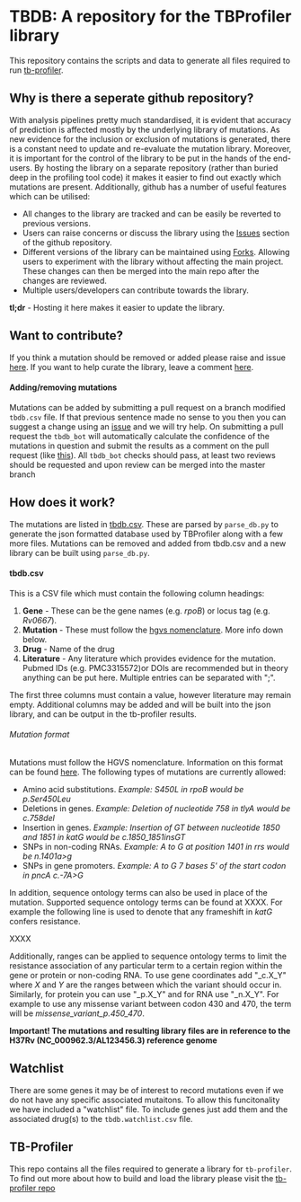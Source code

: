 # TBDB: A repository for the TBProfiler library

This repository contains the scripts and data to generate all files required to run [tb-profiler](https://github.com/jodyphelan/TBProfiler/). 

## Why is there a seperate github repository?

With analysis pipelines pretty much standardised, it is evident that accuracy of prediction is affected mostly by the underlying library of mutations. As new evidence for the inclusion or exclusion of mutations is generated, there is a constant need to  update and re-evaluate the mutation library. Moreover, it is important for the control of the library to be put in the hands of the end-users. By hosting the library on a separate repository (rather than buried deep in the profiling tool code) it makes it easier to find out exactly which mutations are present. Additionally, github has a number of useful features which can be utilised:
 - All changes to the library are tracked and can be easily be reverted to previous versions.
 - Users can raise concerns or discuss the library using the [Issues](https://github.com/jodyphelan/tbdb/issues) section of the github repository.
 - Different versions of the library can be maintained using [Forks](https://help.github.com/en/articles/fork-a-repo). Allowing users to experiment with the library without affecting the main project. These changes can then be merged into the main repo after the changes are reviewed.
 - Multiple users/developers can contribute towards the library.

**tl;dr** - Hosting it here makes it easier to update the library.

## Want to contribute?

If you think a mutation should be removed or added please raise and issue [here](https://github.com/jodyphelan/tbdb/issues).
If you want to help curate the library, leave a comment [here](https://github.com/jodyphelan/tbdb/issues/4).

#### Adding/removing mutations
Mutations can be added by submitting a pull request on a branch modified `tbdb.csv` file. If that previous sentence made no sense to you then you can suggest a change using an [issue](https://github.com/jodyphelan/tbdb/issues) and we will try help. On submitting a pull request the `tbdb_bot` will automatically calculate the confidence of the mutations in question and submit the results as a comment on the pull request (like [this](https://github.com/jodyphelan/tbdb/pull/5)). All `tbdb_bot` checks should pass, at least two reviews should be requested and upon review can be merged into the master branch

## How does it work?

The mutations are listed in [tbdb.csv](https://github.com/jodyphelan/tbdb/blob/master/tbdb.csv). These are parsed by `parse_db.py` to generate the json formatted database used by TBProfiler along with a few more files. Mutations can be removed and added from tbdb.csv and a new library can be built using `parse_db.py`.

#### tbdb.csv
This is a CSV file which must contain the following column headings:
1. **Gene** - These can be the gene names (e.g. *rpoB*) or locus tag (e.g. *Rv0667*).
2. **Mutation** - These must follow the [hgvs nomenclature](http://varnomen.hgvs.org/). More info down below.
3. **Drug** - Name of the drug
4. **Literature** - Any literature which provides evidence for the mutation. Pubmed IDs (e.g. PMC3315572)or DOIs are recommended but in theory anything can be put here. Multiple entries can be separated with ";".

The first three columns must contain a value, however literature may remain empty. Additional columns may be added and will be built into the json library, and can be output in the tb-profiler results.

###### Mutation format
Mutations must follow the HGVS nomenclature. Information on this format can be found [here](http://varnomen.hgvs.org/). The following types of mutations are currently allowed:
* Amino acid substitutions. *Example: S450L in rpoB would be p.Ser450Leu*
* Deletions in genes. *Example: Deletion of nucleotide 758 in tlyA would be c.758del*
* Insertion in genes. *Example: Insertion of GT between nucleotide 1850 and 1851 in katG would be c.1850_1851insGT*
* SNPs in non-coding RNAs. *Example: A to G at position 1401 in rrs would be n.1401a>g*
* SNPs in gene promoters. *Example: A to G 7 bases 5' of the start codon in pncA c.-7A>G*

In addition, sequence ontology terms can also be used in place of the mutation. Supported sequence ontology terms can be found at XXXX. For example the following line is used to denote that any frameshift in _katG_ confers resistance.

XXXX

Additionally, ranges can be applied to sequence ontology terms to limit the resistance association of any particular term to a certain region within the gene or protein or non-coding RNA. To use gene coordinates add "_c.X_Y" where *X* and *Y* are the ranges between which the variant should occur in. Similarly, for protein you can use "_p.X_Y" and for RNA use "_n.X_Y". For example to use any missense variant between codon 430 and 470, the term will be *missense_variant_p.450_470*.

**Important! The mutations and resulting library files are in reference to the H37Rv (NC_000962.3/AL123456.3) reference genome**

## Watchlist

There are some genes it may be of interest to record mutations even if we do not have any specific associated mutaitons. To allow this funcitonality we have included a "watchlist" file. To include genes just add them and the associated drug(s) to the `tbdb.watchlist.csv` file.

## TB-Profiler

This repo contains all the files required to generate a library for `tb-profiler`. To find out more about how to build and load the library please visit the [tb-profiler repo](https://github.com/jodyphelan/TBProfiler)
